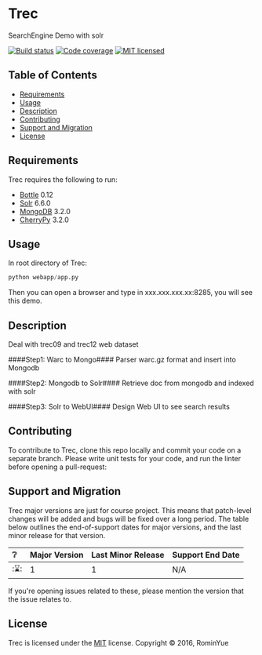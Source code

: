 
Trec
==========
SearchEngine Demo with solr

[![Build status][shield-build]](#)
[![Code coverage][shield-coverage]](#)
[![MIT licensed][shield-license]](#)

Table of Contents
-----------------
  * [Requirements](#requirements)
  * [Usage](#usage)
  * [Description](#description)
  * [Contributing](#contributing)
  * [Support and Migration](#support-and-migration)
  * [License](#license)

Requirements
------------
Trec requires the following to run:
  * [Bottle][bottle] 0.12
  * [Solr][solr] 6.6.0
  * [MongoDB][mongodb] 3.2.0
  * [CherryPy][cherrypy] 3.2.0

Usage
-----

In root directory of Trec:

```python
python webapp/app.py
```
Then you can open a browser and type in xxx.xxx.xxx.xx:8285, you will see this demo.

Description
-----------

Deal with trec09 and trec12 web dataset

####Step1: Warc to Mongo####
Parser warc.gz format and insert into Mongodb

####Step2: Mongodb to Solr####
Retrieve doc from mongodb and indexed with solr

####Step3: Solr to WebUI####
Design Web UI to see search results

Contributing
------------

To contribute to Trec, clone this repo locally and commit your code on a separate branch. Please write unit tests for your code, and run the linter before opening a pull-request:

Support and Migration
---------------------

Trec major versions are just for course project. This means that patch-level changes will be added and bugs will be fixed over a long period. The table below outlines the end-of-support dates for major versions, and the last minor release for that version.

| :grey_question: | Major Version | Last Minor Release | Support End Date |
| :-------------- | :------------ | :----------------- | :--------------- |
| ::hourglass:: | 1             | 1                | N/A      |

If you're opening issues related to these, please mention the version that the issue relates to.

License
-------

Trec is licensed under the [MIT](#) license.
Copyright &copy; 2016, RominYue

[bottle]: http://bottlepy.org/docs/0.12/
[solr]: http://lucene.apache.org/solr/
[mongodb]: https://www.mongodb.com/
[cherrypy]: http://www.cherrypy.org/
[shield-coverage]: https://img.shields.io/badge/coverage-100%25-brightgreen.svg
[shield-license]: https://img.shields.io/badge/license-MIT-blue.svg
[shield-maven]: https://img.shields.io/maven-central/v/org.apache.maven/apache-maven.svg
[shield-build]: https://img.shields.io/badge/build-passing-brightgreen.svg
